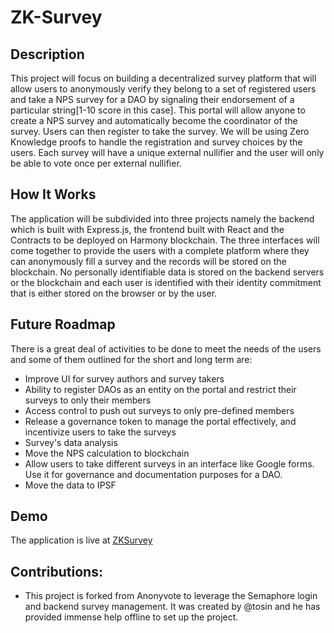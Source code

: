 # ZK-Survey

## Description
This project will focus on building a decentralized survey platform that will allow users to anonymously verify they belong to a set of registered users and take a NPS survey for a DAO by signaling their endorsement of a particular string[1-10 score in this case].
This portal will allow anyone to create a NPS survey and automatically become the coordinator of the survey. Users can then register to take the survey. We will be using Zero Knowledge proofs to handle the registration and survey choices by the users. Each survey will have a unique external nullifier and the user will only be able to vote once per external nullifier.

## How It Works
The application will be subdivided into three projects namely the backend which is built with Express.js, the frontend built with React and the Contracts to be deployed on Harmony blockchain. The three interfaces will come together to provide the users with a complete platform where they can anonymously fill a survey and the records will be stored on the blockchain.
No personally identifiable data is stored on the backend servers or the blockchain and each user is identified with their identity commitment that is either stored on the browser or by the user.

## Future Roadmap
There is a great deal of activities to be done to meet the needs of the users and some of them outlined for the short and long term are:
- Improve UI for survey authors and survey takers
- Ability to register DAOs as an entity on the portal and restrict their surveys to only their members
- Access control to push out surveys to only pre-defined members
- Release a governance token to manage the portal effectively, and incentivize users to take the surveys
- Survey's data analysis
- Move the NPS calculation to blockchain
- Allow users to take different surveys in an interface like Google forms. Use it for governance and documentation purposes for a DAO.
- Move the data to IPSF

## Demo
The application is live at [ZKSurvey](https://zk-survey-frontend.vercel.app/)

## Contributions:
- This project is forked from Anonyvote to leverage the Semaphore login and backend survey management. It was created by @tosin and he has provided immense help offline to set up the project.